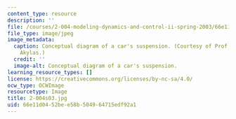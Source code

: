 ```yaml
---
content_type: resource
description: ''
file: /courses/2-004-modeling-dynamics-and-control-ii-spring-2003/66e11d0452bee58b504964715edf92a1_2-004s03.jpg
file_type: image/jpeg
image_metadata:
  caption: Conceptual diagram of a car's suspension. (Courtesy of Prof. Triantaphyllos
    Akylas.)
  credit: ''
  image-alt: Conceptual diagram of a car's suspension.
learning_resource_types: []
license: https://creativecommons.org/licenses/by-nc-sa/4.0/
ocw_type: OCWImage
resourcetype: Image
title: 2-004s03.jpg
uid: 66e11d04-52be-e58b-5049-64715edf92a1
---
```

